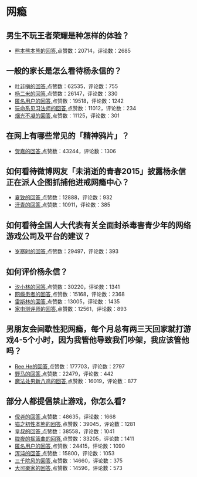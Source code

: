 # 网瘾
## 男生不玩王者荣耀是种怎样的体验？
- [熊本熊本熊的回答](https://www.zhihu.com/question/62081344/answer/209781452),点赞数：20714，评论数：2685
## 一般的家长是怎么看待杨永信的？
- [叶非嗔的回答](https://www.zhihu.com/question/301390565/answer/631216917),点赞数：62535，评论数：755
- [杨二米的回答](https://www.zhihu.com/question/301390565/answer/635755393),点赞数：26147，评论数：330
- [匿名用户的回答](https://www.zhihu.com/question/301390565/answer/636422034),点赞数：19518，评论数：1242
- [玩命系见习法师的回答](https://www.zhihu.com/question/301390565/answer/634703743),点赞数：11012，评论数：234
- [烟光不凝的回答](https://www.zhihu.com/question/301390565/answer/907255048),点赞数：11125，评论数：301
## 在网上有哪些常见的「精神鸦片」？
- [贺嘉的回答](https://www.zhihu.com/question/317061552/answer/640518446),点赞数：43244，评论数：1306
## 如何看待微博网友「未消逝的青春2015」披露杨永信正在派人企图抓捕他进戒网瘾中心？
- [夏致的回答](https://www.zhihu.com/question/50072090/answer/119695599),点赞数：12888，评论数：932
- [汗青的回答](https://www.zhihu.com/question/50072090/answer/119482750),点赞数：10911，评论数：385
## 如何看待全国人大代表有关全面封杀毒害青少年的网络游戏公司及平台的建议？
- [岁寒时的回答](https://www.zhihu.com/question/521272730/answer/-1910530217),点赞数：29497，评论数：393
## 如何评价杨永信？
- [汐小林的回答](https://www.zhihu.com/question/24183980/answer/116052283),点赞数：30220，评论数：1341
- [网瘾患者的回答](https://www.zhihu.com/question/24183980/answer/116288345),点赞数：15168，评论数：2368
- [雷斯林的回答](https://www.zhihu.com/question/24183980/answer/116213950),点赞数：13005，评论数：1435
- [家电测评师的回答](https://www.zhihu.com/question/24183980/answer/116147604),点赞数：12561，评论数：893
## 男朋友会间歇性犯网瘾，每个月总有两三天回家就打游戏4-5个小时，因为我管他导致我们吵架，我应该管他吗？
- [Ree He的回答](https://www.zhihu.com/question/411056477/answer/1514602830),点赞数：177703，评论数：2797
- [野马的回答](https://www.zhihu.com/question/411056477/answer/1513209847),点赞数：22479，评论数：442
- [魔法处男新八鸡的回答](https://www.zhihu.com/question/411056477/answer/1518854359),点赞数：16019，评论数：877
## 部分人都提倡禁止游戏，你怎么看?
- [倪尧的回答](https://www.zhihu.com/question/389005632/answer/1191120093),点赞数：48635，评论数：1668
- [猫之初性本熊的回答](https://www.zhihu.com/question/389005632/answer/1274774668),点赞数：39045，评论数：1281
- [皇叔的回答](https://www.zhihu.com/question/389005632/answer/1190549730),点赞数：38558，评论数：1041
- [胧夜的摇篮曲的回答](https://www.zhihu.com/question/389005632/answer/1189343340),点赞数：33205，评论数：1411
- [匿名用户的回答](https://www.zhihu.com/question/389005632/answer/1174048229),点赞数：24415，评论数：1090
- [浑沌的回答](https://www.zhihu.com/question/389005632/answer/1190141335),点赞数：15800，评论数：1053
- [三千院风的回答](https://www.zhihu.com/question/389005632/answer/1272384747),点赞数：14660，评论数：375
- [大可樂家的回答](https://www.zhihu.com/question/389005632/answer/1190028048),点赞数：14596，评论数：573

